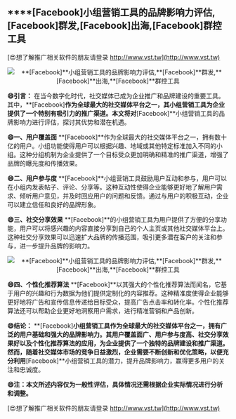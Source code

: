 ## ****[Facebook]**小组营销工具的品牌影响力评估,**[Facebook]**群发,**[Facebook]**出海,**[Facebook]**群控工具**

[😍想了解推广相关软件的朋友请登录 http://www.vst.tw](http://www.vst.tw)

 <center><img src="https://vst.tw/MP4/tuiguang/png/0.png" alt="**[Facebook]**小组营销工具的品牌影响力评估,**[Facebook]**群发,**[Facebook]**出海,**[Facebook]**群控工具"></center>

**😄引言：**
在当今数字化时代，社交媒体已成为企业推广和品牌建设的重要工具。其中，**[Facebook]**作为全球最大的社交媒体平台之一，其小组营销工具为企业提供了一个特别有吸引力的推广渠道。本文将对**[Facebook]**小组营销工具的品牌影响力进行评估，探讨其优势和潜在机遇。

**😄一、用户覆盖面**
**[Facebook]**作为全球最大的社交媒体平台之一，拥有数十亿的用户。小组功能使得用户可以根据兴趣、地域或其他特定标准加入不同的小组。这种分组机制为企业提供了一个目标受众更加明确和精准的推广渠道，增强了品牌的曝光度和传播效果。

**😄二、用户参与度**
**[Facebook]**小组营销工具鼓励用户互动和参与，用户可以在小组内发表帖子、评论、分享等。这种互动性使得企业能够更好地了解用户需求、倾听用户意见，并及时回应用户的问题和反馈。通过与用户的积极互动，企业可以建立信任和良好的品牌形象。

**😄三、社交分享效果**
**[Facebook]**的小组营销工具为用户提供了方便的分享功能，用户可以将感兴趣的内容直接分享到自己的个人主页或其他社交媒体平台上。这种社交分享效果可以迅速扩大品牌的传播范围，吸引更多潜在客户的关注和参与，进一步提升品牌的影响力。

 <center><img src="https://vst.tw/MP4/tuiguang/png/6.png" alt="**[Facebook]**小组营销工具的品牌影响力评估,**[Facebook]**群发,**[Facebook]**出海,**[Facebook]**群控工具"></center>

**😄四、个性化推荐算法**
**[Facebook]**以其强大的个性化推荐算法而闻名，它基于用户的兴趣和行为数据为他们提供定制化的内容推荐。这种精准度使得企业能够更好地将广告和宣传信息传递给目标受众，提高广告点击率和转化率。个性化推荐算法还可以帮助企业更好地洞察用户需求，进行精准营销和产品创新。

**😄结论：**
**[Facebook]**小组营销工具作为全球最大的社交媒体平台之一，拥有广泛的用户基础和强大的品牌影响力。其用户覆盖面广、用户参与度高、社交分享效果好以及个性化推荐算法的应用，为企业提供了一个独特的品牌建设和推广渠道。然而，随着社交媒体市场的竞争日益激烈，企业需要不断创新和优化策略，以便充分利用**[Facebook]**小组营销工具的潜力，提升品牌影响力，赢得更多用户的关注和忠诚度。

**😄注：本文所述内容仅为一般性评估，具体情况还需根据企业实际情况进行分析和调整。**

[😍想了解推广相关软件的朋友请登录 http://www.vst.tw](http://www.vst.tw)



